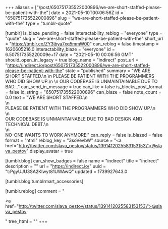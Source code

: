 +++
aliases = ["/post/650751735522000896/we-are-short-staffed-please-be-patient-with-the"]
date = 2021-05-10T00:06:56Z
id = "650751735522000896"
slug = "we-are-short-staffed-please-be-patient-with-the"
type = "tumblr-quote"

[tumblr]
is_blaze_pending = false
interactability_reblog = "everyone"
type = "quote"
slug = "we-are-short-staffed-please-be-patient-with-the"
short_url = "https://tmblr.co/ZY3jbya7xq5mmW00"
can_reblog = false
timestamp = 1620605216.0
interactability_blaze = "everyone"
id = 6.507517355220009e+17
date = "2021-05-10 00:06:56 GMT"
should_open_in_legacy = true
blog_name = "indirect"
post_url = "https://indirect.io/post/650751735522000896/we-are-short-staffed-please-be-patient-with-the"
state = "published"
summary = "WE ARE SHORT STAFFED.\n \n PLEASE BE PATIENT WITH THE PROGRAMMERS WHO DID SHOW UP.\n \n OUR CODEBASE IS UNMAINTAINABLE DUE TO BAD..."
can_send_in_message = true
can_like = false
is_blocks_post_format = false
id_string = "650751735522000896"
can_blaze = false
note_count = 0.0
text = "WE ARE SHORT STAFFED.\n<br/>\n<br/>PLEASE BE PATIENT WITH THE PROGRAMMERS WHO DID SHOW UP.\n<br/>\n<br/>OUR CODEBASE IS UNMAINTAINABLE DUE TO BAD DESIGN AND TECHNICAL DEBT.\n<br/>\n<br/>NO-ONE WANTS TO WORK ANYMORE."
can_reply = false
is_blazed = false
format = "html"
reblog_key = "3soVevbW"
source = "<a href=\"http://twitter.com/slava_pestov/status/1391412025583153153\">@slava_pestov</a>"
display_avatar = true

[tumblr.blog]
can_show_badges = false
name = "indirect"
title = "indirect"
description = ""
url = "https://indirect.io/"
uuid = "t:PgyUJU3SA2Klwyt81UWAwQ"
updated = 1739927643.0

[tumblr.blog.tumblrmart_accessories]

[tumblr.reblog]
comment = "<p><a href=\"http://twitter.com/slava_pestov/status/1391412025583153153\">@slava_pestov</a></p>"
tree_html = ""
+++
